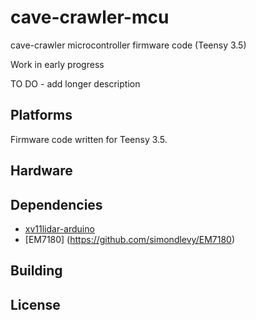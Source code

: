 # cave-crawler-mcu

cave-crawler microcontroller firmware code (Teensy 3.5)

Work in early progress

TO DO - add longer description

## Platforms

Firmware code written for Teensy 3.5.

## Hardware

## Dependencies

- [xv11lidar-arduino](https://github.com/bmegli/xv11lidar-arduino)
- [EM7180] (https://github.com/simondlevy/EM7180)

## Building

## License

